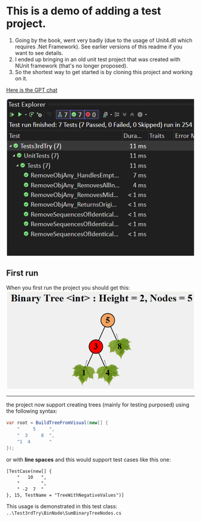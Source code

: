 # This is a demo of adding a test project.

1. Going by the book, went very badly (due to the usage of Unit4.dll which requires .Net Framework). See earlier versions of this readme if you want to see details.
2. I ended up bringing in an old unit test project that was created with NUnit framework (that's no longer proposed).
3. So the shortest way to get started is by cloning this project and working on it. 

[Here is the GPT chat](https://chatgpt.com/share/687fcb71-ee74-800e-8cf4-8f5ecca3f73c) 


![alt text](image-2.png)

## First run
When you first run the project you should get this:
![alt text](image.png)

---

the project now support creating trees (mainly for testing purposed) using the following syntax:

```csharp
var root = BuildTreeFromVisual(new[] {
    "     5     ",
    "  3     8  ",
    "1  4       "
});
```

or with **line spaces** and this would support test cases like this one:
```
[TestCase(new[] {
    "   10   ",
    "        ",
    " -2  7  "
}, 15, TestName = "TreeWithNegativeValues")]
```
This usage is demonstrated in this test class:
`..\Test3rdTry\BinNode\SumBinaryTreeNodes.cs`
